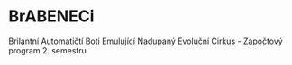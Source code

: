 # BrABENECi
Brilantní Automatičtí Boti Emulující Nadupaný Evoluční Cirkus - Zápočtový program 2. semestru

